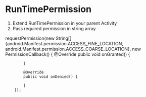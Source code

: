 # RunTimePermission

1) Extend RunTimePermission in your parent Activity
2) Pass required permission in string array

 requestPermission(new String[]{android.Manifest.permission.ACCESS_FINE_LOCATION, android.Manifest.permission.ACCESS_COARSE_LOCATION}, new PermissionCallback() {
            @Override
            public void onGranted() {

            }

            @Override
            public void onDenied() {

            }
        });
